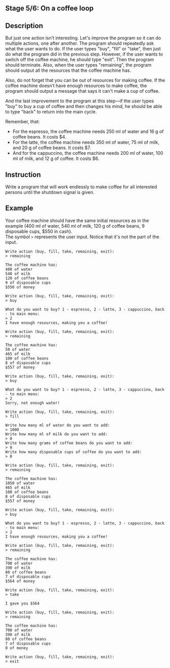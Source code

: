 <h2>Stage 5/6: On a coffee loop</h2>

<h2>Description</h2>

<p>But just one action isn’t interesting. Let's improve the program so it can do multiple actions, one after another. The program should repeatedly ask what the user wants to do. If the user types "buy", "fill" or "take", then just do what the program did in the previous step. However, if the user wants to switch off the coffee machine, he should type "exit". Then the program should terminate. Also, when the user types "remaining", the program should output all the resources that the coffee machine has.</p>

<p>Also, do not forget that you can be out of resources for making coffee. If the coffee machine doesn’t have enough resources to make coffee, the program should output a message that says it can't make a cup of coffee.</p>

<p>And the last improvement to the program at this step—if the user types "buy" to buy a cup of coffee and then changes his mind, he should be able to type "back" to return into the main cycle.</p>

<p>Remember, that:</p>

<ul>
	<li>For the espresso, the coffee machine needs 250 ml of water and 16 g of coffee beans. It costs $4.</li>
	<li>For the latte, the coffee machine needs 350 ml of water, 75 ml of milk, and 20 g of coffee beans. It costs $7.</li>
	<li>And for the cappuccino, the coffee machine needs 200 ml of water, 100 ml of milk, and 12 g of coffee. It costs $6.</li>
</ul>

<h2>Instruction</h2>

<p>Write a program that will work endlessly to make coffee for all interested persons until the shutdown signal is given.</p>

<h2>Example</h2>

<p>Your coffee machine should have the same initial resources as in the example (400 ml of water, 540 ml of milk, 120 g of coffee beans, 9 disposable cups, $550 in cash).<br>
The symbol <code class="java">&gt;</code> represents the user input. Notice that it's not the part of the input.</p>

<pre><code class="language-no-highlight">Write action (buy, fill, take, remaining, exit): 
&gt; remaining

The coffee machine has:
400 of water
540 of milk
120 of coffee beans
9 of disposable cups
$550 of money

Write action (buy, fill, take, remaining, exit): 
&gt; buy

What do you want to buy? 1 - espresso, 2 - latte, 3 - cappuccino, back - to main menu: 
&gt; 2
I have enough resources, making you a coffee!

Write action (buy, fill, take, remaining, exit): 
&gt; remaining

The coffee machine has:
50 of water
465 of milk
100 of coffee beans
8 of disposable cups
$557 of money

Write action (buy, fill, take, remaining, exit): 
&gt; buy

What do you want to buy? 1 - espresso, 2 - latte, 3 - cappuccino, back - to main menu: 
&gt; 2
Sorry, not enough water!

Write action (buy, fill, take, remaining, exit): 
&gt; fill

Write how many ml of water do you want to add: 
&gt; 1000
Write how many ml of milk do you want to add: 
&gt; 0
Write how many grams of coffee beans do you want to add: 
&gt; 0
Write how many disposable cups of coffee do you want to add: 
&gt; 0

Write action (buy, fill, take, remaining, exit): 
&gt; remaining

The coffee machine has:
1050 of water
465 of milk
100 of coffee beans
8 of disposable cups
$557 of money

Write action (buy, fill, take, remaining, exit): 
&gt; buy

What do you want to buy? 1 - espresso, 2 - latte, 3 - cappuccino, back - to main menu: 
&gt; 2
I have enough resources, making you a coffee!

Write action (buy, fill, take, remaining, exit): 
&gt; remaining

The coffee machine has:
700 of water
390 of milk
80 of coffee beans
7 of disposable cups
$564 of money

Write action (buy, fill, take, remaining, exit): 
&gt; take

I gave you $564

Write action (buy, fill, take, remaining, exit): 
&gt; remaining

The coffee machine has:
700 of water
390 of milk
80 of coffee beans
7 of disposable cups
0 of money

Write action (buy, fill, take, remaining, exit): 
&gt; exit</code></pre>